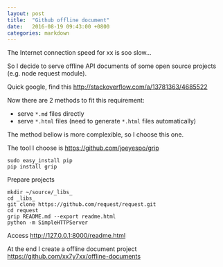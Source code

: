 ```yaml
---
layout: post
title:  "Github offline document"
date:   2016-08-19 09:43:00 +0800
categories: markdown
---
```


The Internet connection speed for xx is soo slow...

So I decide to serve offline API documents of some open source projects (e.g. node request module).

Quick google, find this http://stackoverflow.com/a/13781363/4685522

Now there are 2 methods to fit this requirement:

- serve `*.md` files directly
- serve `*.html` files (need to generate `*.html` files automatically)

The method bellow is more complexible, so I choose this one.

The tool I choose is https://github.com/joeyespo/grip

```
sudo easy_install pip
pip install grip
```

Prepare projects

```
mkdir ~/source/_libs_
cd _libs_
git clone https://github.com/request/request.git
cd request
grip README.md --export readme.html
python -m SimpleHTTPServer
```

Access http://127.0.0.1:8000/readme.html

At the end I create a offline document project https://github.com/xx7y7xx/offline-documents